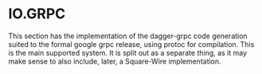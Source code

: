# IO.GRPC

This section has the implementation of the dagger-grpc code generation suited to the formal google grpc release, using
protoc for compilation. This is the main supported system. It is split out as a separate thing, as it may make sense
to also include, later, a Square-Wire implementation.

